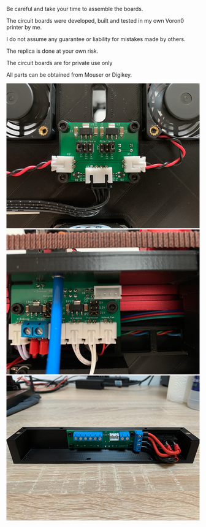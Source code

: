 Be careful and take your time to assemble the boards.

The circuit boards were developed, built and tested in my own Voron0 printer by me.

I do not assume any guarantee or liability for mistakes made by others.

The replica is done at your own risk.

The circuit boards are for private use only

All parts can be obtained from Mouser or Digikey.

![Image 1](Fan_PCB/Images/1.jpg)
![Image 2](Hotend_PCB/Images/1.jpg)
![Image 3](Supply_PCB/images/1.jpg)
